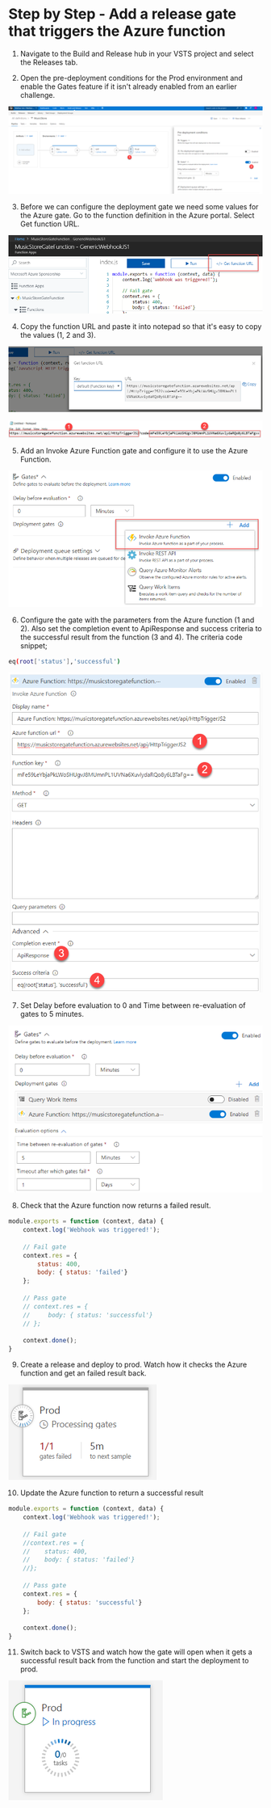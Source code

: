 # Step by Step - Add a release gate that triggers the Azure function #

1. Navigate to the Build and Release hub in your VSTS project and select the Releases tab.

2. Open the pre-deployment conditions for the Prod environment and enable the Gates feature if it isn't already enabled from an earlier challenge.

![](./images/F008-P003-EnableGate.png)

3. Before we can configure the deployment gate we need some values for the Azure gate. Go to the function definition in the Azure portal. Select Get function URL.

![](./images/F008-P003-GetFunctionURL.png)

4. Copy the function URL and paste it into notepad so that it's easy to copy the values (1, 2 and 3).

![](./images/F008-P003-GetFunctionURL2.png)

![](./images/F008-P003-GetFunctionURL3.png)

5. Add an Invoke Azure Function gate and configure it to use the Azure Function. 

![](./images/F008-P003-AddAzureFunctionGate.png)

6. Configure the gate with the parameters from the Azure function (1 and 2). Also set the completion event to ApiResponse and success criteria to the successful result from the function (3 and 4). The  criteria code snippet;

```bash
eq(root['status'],'successful')
```

![](./images/F008-P003-ConfigGate.png)

7. Set Delay before evaluation to 0 and Time between re-evaluation of gates to 5 minutes.

![](./images/F008-P003-ConfigGate2.png)

8. Check that the Azure function now returns a failed result.

```javascript
module.exports = function (context, data) {
    context.log('Webhook was triggered!');

    // Fail gate
    context.res = {
        status: 400,
        body: { status: 'failed'}
    };

    // Pass gate
    // context.res = {
    //     body: { status: 'successful'}
    // };

    context.done();
}
```

9. Create a release and deploy to prod. Watch how it checks the Azure function and get an failed result back.

![](./images/F008-P003-ProcessGate.png)

10. Update the Azure function to return a successful result

```javascript
module.exports = function (context, data) {
    context.log('Webhook was triggered!');

    // Fail gate
    //context.res = {
    //    status: 400,
    //    body: { status: 'failed'}
    //};

    // Pass gate
    context.res = {
        body: { status: 'successful'}
    };

    context.done();
}
```

11. Switch back to VSTS and watch how the gate will open when it gets a successful result back from the function and start the deployment to prod. 

![](./images/F008-P003-PassedGate.png)
